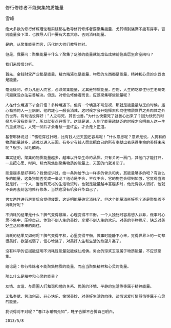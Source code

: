 修行修炼者不能聚集物质能量

雪峰


    绝大多数的修行修炼理论和实践都在教导修行修炼者要聚集能量，尤其特别强调不能有房事，否则能量会下泄，也教导人们不要有大喜大悲，否则消耗能量。

    是的，从聚集能量而言，历代的大师们教导的对。

    但是，我要问：聚集能量干什么？聚集了足够的能量就能成仙成佛前往高层生命空间吗？

    我们来慢慢分析。

    首先，金钱财宝产业都是能量，精力精液也是能量，物质的东西都是能量，精神和心灵的东西也是能量。

    毫无疑问，作为凡俗人而言，必须聚集能量，尤其是物质能量，否则，人生的吃穿住行生老病死问题就没办法妥善解决。但是，对修仙修佛者而言，应该聚集哪些能量呢？

    人在什么境遇下才会开悟？多种境遇下。但有一个境遇不可忽视，那就是能量最缺乏的时候。雄心勃勃的人一旦病倒，他的雄心一般会消减，这时候才会开始探索和向往物质世界之外肉体之外的世界，有句话说得好：“人之将死，其言也善。”为什么快要死了就善心出来了？因为快死的时候几乎没有能量了，所以就有点开悟了。这就是说，人到了能量越缺乏的时候才会明白人这一生的重点所在，人死一回后才会看破一些红尘，才会走上正道。

    基督耶稣说过：“骆驼穿过针眼，比有钱人进天国还容易呢！”什么意思呢？意识是说，人拥有的物质能量越多，越难以进入天国。有多少有钱人愿意把自己的所有奉献出去获得生命的美好未来呢？很少，凤毛麟角。

    事实证明，聚集的物质能量越多，越难以升华生命的品质。只有关闭一扇门，其他门才能打开，一旦把心思、时间、精力聚焦到聚集物质的能量上，天国的门就关闭了。

    能量越多是好事吗？我曾经讲过，给一条狗给予山一样多的骨头和肉，其能量够多的吧？有这么多的能量，这条狗能否变成一条龙？结论是不会，不仅不会，它的狗性会得到加强，它觉得当狗就是好。一个人，当他有充裕的生活物资时，也就是能量越丰富越多时，他觉得做人很好，他就不会再去刻苦地修行修炼，当然也没有机会升华自己了。

    男女两性进行房事后会觉得疲累，这证明能量确实消耗了。但这个能量消耗好呢？还是聚集着不消耗好呢？

    不消耗的结果是什么？脾气变得暴躁，心理变得不平衡，一个人独处时容易想入非非，做事时心思不集中，压抑自己，体验不到人生的美妙，享受不到人生的欢乐，对美的事物排斥，缺乏对美好生活和未来的向往。

    消耗的结果又如何呢？脾气变得平和，心里变得平衡，做事时能静下心来，觉得世界上的一切都很美好，欲望减弱了，信心增强了，对美好人生和生活的热望升高了。

    没有科学的证据能证明不消耗性能量就能成仙成佛。男女的琼浆玉液属于物质能量，不应该聚集。

    结论是：修行修炼者不能聚集物质的能量，而应当聚集精神和心灵的能量。

    那么什么是精神和心灵的能量？

    友情、友谊、与周围人们和谐和睦的关系、优美的环境、平静的生活等等属于精神能量。

    无私奉献、劳动创造、开心快乐、愉悦美妙、对美好生活的向往、谈情说爱打情骂俏等属于心灵的能量。

    我说得对不对呢？“春江水暖鸭先知”，鞋子合脚不合脚自己明白。

    2013/5/8



